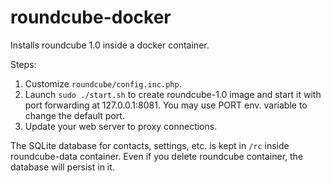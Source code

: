 roundcube-docker
================

Installs roundcube 1.0 inside a docker container.

Steps:

  1. Customize `roundcube/config.inc.php`.
  2. Launch `sudo ./start.sh` to create roundcube-1.0 image and start
it with port forwarding at 127.0.0.1:8081. You may use PORT env.
variable to change the default port.
  3. Update your web server to proxy connections.

The SQLite database for contacts, settings, etc. is kept
in `/rc` inside roundcube-data container. Even if you delete
roundcube container, the database will persist in it.
